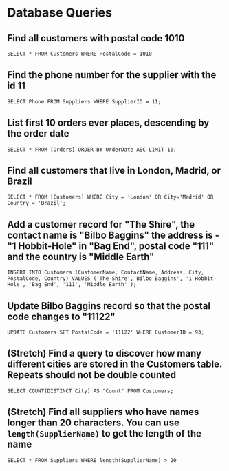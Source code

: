 # Database Queries

## Find all customers with postal code 1010

    SELECT * FROM Customers WHERE PostalCode = 1010

## Find the phone number for the supplier with the id 11

    SELECT Phone FROM Suppliers WHERE SupplierID = 11;

## List first 10 orders ever places, descending by the order date

    SELECT * FROM [Orders] ORDER BY OrderDate ASC LIMIT 10;

## Find all customers that live in London, Madrid, or Brazil

    SELECT * FROM [Customers] WHERE City = 'London' OR City='Madrid' OR Country = 'Brazil';


## Add a customer record for "The Shire", the contact name is "Bilbo Baggins" the address is -"1 Hobbit-Hole" in "Bag End", postal code "111" and the country is "Middle Earth"

    INSERT INTO Customers (CustomerName, ContactName, Address, City, PostalCode, Country) VALUES ('The Shire','Bilbo Baggins', '1 Hobbit-Hole', 'Bag End', '111', 'Middle Earth' );


## Update Bilbo Baggins record so that the postal code changes to "11122"

    UPDATE Customers SET PostalCode = '11122' WHERE CustomerID = 93;

## (Stretch) Find a query to discover how many different cities are stored in the Customers table. Repeats should not be double counted

    SELECT COUNT(DISTINCT City) AS "Count" FROM Customers; 

## (Stretch) Find all suppliers who have names longer than 20 characters. You can use `length(SupplierName)` to get the length of the name

    SELECT * FROM Suppliers WHERE length(SupplierName) > 20
